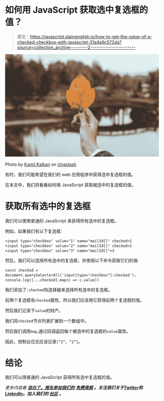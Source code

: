 # 如何用 JavaScript 获取选中复选框的值？

> 原文：<https://javascript.plainenglish.io/how-to-get-the-value-of-a-checked-checkbox-with-javascript-31a4a9c572da?source=collection_archive---------2----------------------->

![](img/55bafa9bb991dde13b6b5de3072413d8.png)

Photo by [Kamil Kalkan](https://unsplash.com/@kamilklkn?utm_source=medium&utm_medium=referral) on [Unsplash](https://unsplash.com?utm_source=medium&utm_medium=referral)

有时，我们可能希望在我们的 web 应用程序中获得选中复选框的值。

在本文中，我们将看看如何用 JavaScript 获取被选中的复选框的值。

# 获取所有选中的复选框

我们可以使用普通的 JavaScript 来获得所有选中的复选框。

例如，如果我们有以下复选框:

```
<input type="checkbox" value="1" name="mailId[]" checked>1
<input type="checkbox" value="2" name="mailId[]" checked>2
<input type="checkbox" value="3" name="mailId[]">3
```

然后，我们可以选择所有选中的复选框，并使用以下命令获取它们的值:

```
const checked = document.querySelectorAll('input[type="checkbox"]:checked');
console.log([...checked].map(c => c.value))
```

我们添加了`:checked`伪选择器来选择所有选中的复选框。

前两个复选框有`checked`属性，所以我们应该用它获得前两个复选框的值。

然后我们记录下`value`的财产。

我们将`checked`节点列表扩展到一个数组中。

然后我们调用`map`,通过回调返回每个被选中的复选框的`value`属性。

因此，控制台日志应该记录`[“1”, “2”]`。

# 结论

我们可以用普通的 JavaScript 获得所有选中复选框的值。

*更多内容看* [***说白了。报名参加我们的***](https://plainenglish.io/) **[***免费周报***](http://newsletter.plainenglish.io/) *。关注我们关于*[***Twitter***](https://twitter.com/inPlainEngHQ)*和*[***LinkedIn***](https://www.linkedin.com/company/inplainenglish/)*。加入我们的* [***社区***](https://discord.gg/GtDtUAvyhW) *。***